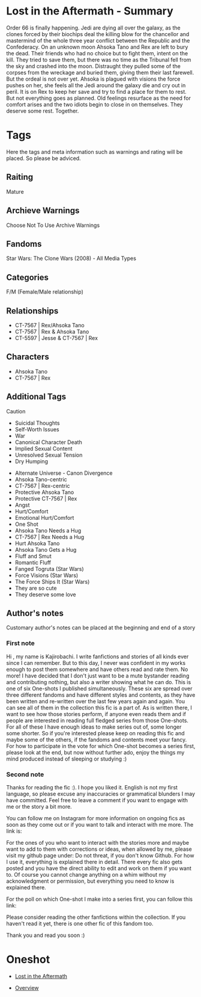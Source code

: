 # Lost in the Aftermath - Summary

Order 66 is finally happening. Jedi are dying all over the galaxy, as the clones forced by their biochips deal the killing blow for the chancellor and mastermind of the whole three year conflict between the Republic and the Confederacy. On an unknown moon Ahsoka Tano and Rex are left to bury the dead. Their friends who had no choice but to fight them, intent on the kill. They tried to save them, but there was no time as the Tribunal fell from the sky and crashed into the moon. Distraught they pulled some of the corpses from the wreckage and buried them, giving them their last farewell. But the ordeal is not over yet. Ahsoka is plagued with visions the force pushes on her, she feels all the Jedi around the galaxy die and cry out in peril. It is on Rex to keep her save and try to find a place for them to rest. But not everything goes as planned. Old feelings resurface as the need for comfort arises and the two idiots begin to close in on themselves. They deserve some rest. Together.

# Tags
Here the tags and meta information such as warnings and rating will be placed. So please be adviced.

## Raiting
Mature

## Archieve Warnings
Choose Not To Use Archive Warnings

## Fandoms
Star Wars: The Clone Wars (2008) - All Media Types

## Categories
F/M (Female/Male relationship)

## Relationships
- CT-7567 | Rex/Ahsoka Tano
- CT-7567 | Rex & Ahsoka Tano
- CT-5597 | Jesse & CT-7567 | Rex

## Characters
- Ahsoka Tano
- CT-7567 | Rex

## Additional Tags

> [!CAUTION]
> - Suicidal Thoughts
> - Self-Worth Issues
> - War
> - Canonical Character Death
> - Implied Sexual Content
> - Unresolved Sexual Tension
> - Dry Humping

- Alternate Universe - Canon Divergence
- Ahsoka Tano-centric
- CT-7567 | Rex-centric
- Protective Ahsoka Tano
- Protective CT-7567 | Rex
- Angst
- Hurt/Comfort
- Emotional Hurt/Comfort
- One Shot
- Ahsoka Tano Needs a Hug
- CT-7567 | Rex Needs a Hug
- Hurt Ahsoka Tano
- Ahsoka Tano Gets a Hug
- Fluff and Smut
- Romantic Fluff
- Fanged Togruta (Star Wars)
- Force Visions (Star Wars)
- The Force Ships It (Star Wars)
- They are so cute
- They deserve some love

## Author's notes

Customary author's notes can be placed at the beginning and end of a story

### First note
Hi , my name is Kajirobachi. I write fanfictions and stories of all kinds ever since I can remember. But to this day, I never was confident in my works enough to post them somewhere and have others read and rate them. No more! I have decided that I don't just want to be a mute bystander reading and contributing nothing, but also a writer showing what he can do. This is one of six One-shots I published simultaneously. These six are spread over three different fandoms and have different styles and contents, as they have been written and re-written over the last few years again and again. You can see all of them in the collection this fic is a part of. As is written there, I want to see how those stories perform, if anyone even reads them and if people are interested in reading full fledged series from those One-shots. For all of these I have enough ideas to make series out of, some longer some shorter. So if you're interested please keep on reading this fic and maybe some of the others, if the fandoms and contents meet your fancy. For how to participate in  the vote for which One-shot becomes a series first, please look at the end, but now without further ado, enjoy the things my mind produced instead of sleeping or studying :)

### Second note
Thanks for reading the fic :). I hope you liked it. English is not my first language, so please excuse any inaccuracies or grammatical blunders I may have committed. Feel free to leave a comment if you want to engage with me or the story a bit more.

You can follow me on Instagram for more information on ongoing fics as soon as they come out or if you want to talk and interact with me more. The link is:

For the ones of you who want to interact with the stories more and maybe want to add to them with corrections or ideas, when allowed by me, please visit my github page under: 
Do not threat, if you don't know Github. For how I use it, everything is explained there in detail. There every fic also gets posted and you have the direct ability to edit and work on them if you want to. Of course you cannot change anything on a whim without my acknowledgment or permission, but everything you need to know is explained there.

For the poll on which One-shot I make into a series first, you can follow this link:

Please consider reading the other fanfictions within the collection. If you haven't read it yet, there is one other fic of this fandom too.

Thank you and read you soon :)  

# Oneshot
- [Lost in the Aftermath](/Star%20Wars/Oneshots/Lost%20in%20the%20Aftermath%20(Pre-series)/Oneshot.md)

- [Overview](/Star%20Wars/README.md)